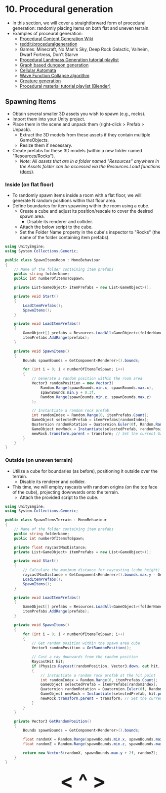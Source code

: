 # 10. Procedural generation
- In this section, we will cover a straightforward form of procedural generation: randomly placing items on both flat and uneven terrain.
- Examples of proceural generation:
    - [Procedural Content Generation Wiki](http://pcg.wikidot.com/)
    - [reddit/proceduralgeneration](https://www.reddit.com/r/proceduralgeneration/)
    - Games: Minecraft, No Man's Sky, Deep Rock Galactic, Valheim, Dwarf Fortress, Don't Starve
    - [Procedural Landmass Generation tutorial playlist](https://www.youtube.com/watch?v=wbpMiKiSKm8&list=PLFt_AvWsXl0eBW2EiBtl_sxmDtSgZBxB3)
    - [Graph based dungeon generation](https://www.youtube.com/watch?v=NpS5v_Tg4Bw)
    - [Cellular Automata](https://www.youtube.com/watch?v=slTEz6555Ts)
    - [Wave Function Collapse algorithm](https://www.youtube.com/watch?v=2SuvO4Gi7uY)
    - [Creature generation](https://www.youtube.com/watch?v=a87tB__3KEs)
    - [Procedural material tutorial playlist (Blender)](https://www.youtube.com/watch?v=PpFNJI631RE&list=PLsGl9GczcgBs6TtApKKK-L_0Nm6fovNPk)

## Spawning Items
- Obtain several smaller 3D assets you wish to spawn (e.g., rocks).
- Import them into your Unity project.
- Place them in the scene and unpack them (right-click > Prefab > Unpack).
    - Extract the 3D models from these assets if they contain multiple GameObjects.
    - Resize them if necessary.
- Create prefabs for these 3D models (within a new folder named "Resources/Rocks").
    - *Note: All assets that are in a folder named "Resources" anywhere in the Assets folder can be accessed via the Resources.Load functions* ([docs](https://docs.unity3d.com/ScriptReference/Resources.html)).

### Inside (on flat floor)
- To randomly spawn items inside a room with a flat floor, we will generate N random positions within that floor area.
- Define boundaries for item spawning within the room using a cube.
    - Create a cube and adjust its position/rescale to cover the desired spawn area.
        - Disable its renderer and collider.
    - Attach the below script to the cube.
    - Set the Folder Name property in the cube's inspector to "Rocks" (the name of the folder containing item prefabs).

```c#
using UnityEngine;
using System.Collections.Generic;

public class SpawnItemsRoom : MonoBehaviour
{
    // Name of the folder containing item prefabs
    public string folderName;
    public int numberOfItemsToSpawn;

    private List<GameObject> itemPrefabs = new List<GameObject>();

    private void Start()
    {
        LoadItemPrefabs();
        SpawnItems();
    }

    private void LoadItemPrefabs()
    {
        GameObject[] prefabs = Resources.LoadAll<GameObject>(folderName);
        itemPrefabs.AddRange(prefabs);
    }

    private void SpawnItems()
    {
        Bounds spawnBounds = GetComponent<Renderer>().bounds;

        for (int i = 0; i < numberOfItemsToSpawn; i++)
        {
            // Generate a random position within the room area
            Vector3 randomPosition = new Vector3(
                Random.Range(spawnBounds.min.x, spawnBounds.max.x),
                spawnBounds.min.y + 0.3f,
                Random.Range(spawnBounds.min.z, spawnBounds.max.z)
            );

            // Instantiate a random rock prefab
            int randomIndex = Random.Range(0, itemPrefabs.Count);
            GameObject selectedPrefab = itemPrefabs[randomIndex];
            Quaternion randomRotation = Quaternion.Euler(0f, Random.Range(0f, 360f), 0f);
            GameObject newRock = Instantiate(selectedPrefab, randomPosition, randomRotation);
            newRock.transform.parent = transform; // Set the current GameObject as the rock's parent
        }
    }
}
```

### Outside (on uneven terrain)
- Utilize a cube for boundaries (as before), positioning it outside over the terrain.
    - Disable its renderer and collider.
- This time, we will employ raycasts with random origins (on the top face of the cube), projecting downwards onto the terrain.
    - Attach the provided script to the cube.

```c#
using UnityEngine;
using System.Collections.Generic;

public class SpawnItemsTerrain : MonoBehaviour
{
    // Name of the folder containing item prefabs
    public string folderName;
    public int numberOfItemsToSpawn;

    private float raycastMaxDistance;
    private List<GameObject> itemPrefabs = new List<GameObject>();

    private void Start()
    {
        // Calculate the maximum distance for raycasting (cube height)
        raycastMaxDistance = GetComponent<Renderer>().bounds.max.y - GetComponent<Renderer>().bounds.min.y;
        LoadItemPrefabs();
        SpawnItems();
    }

    private void LoadItemPrefabs()
    {
        GameObject[] prefabs = Resources.LoadAll<GameObject>(folderName);
        itemPrefabs.AddRange(prefabs);
    }

    private void SpawnItems()
    {
        for (int i = 0; i < numberOfItemsToSpawn; i++)
        {
            // Get random position within the spawn area cube
            Vector3 randomPosition = GetRandomPosition();

            // Cast a ray downwards from the random position
            RaycastHit hit;
            if (Physics.Raycast(randomPosition, Vector3.down, out hit, raycastMaxDistance))
            {
                // Instantiate a random rock prefab at the hit point
                int randomIndex = Random.Range(0, itemPrefabs.Count);
                GameObject selectedPrefab = itemPrefabs[randomIndex];
                Quaternion randomRotation = Quaternion.Euler(0f, Random.Range(0f, 360f), 0f);
                GameObject newRock = Instantiate(selectedPrefab, hit.point, randomRotation);
                newRock.transform.parent = transform; // Set the current GameObject as the rock's parent
            }
        }
    }

    private Vector3 GetRandomPosition()
    {
        Bounds spawnBounds = GetComponent<Renderer>().bounds;

        float randomX = Random.Range(spawnBounds.min.x, spawnBounds.max.x);
        float randomZ = Random.Range(spawnBounds.min.z, spawnBounds.max.z);

        return new Vector3(randomX, spawnBounds.max.y + 2f, randomZ);
    }
}
```

<div align="center"><b>
  <a href="9-Character-animation.html" style="font-size:64px; text-decoration:none"> < </a>
  <a href="Contents.html" style="font-size:64px; text-decoration:none"> ^ </a>
  <a href="11-Shaders.html" style="font-size:64px; text-decoration:none"> > </a>
</b></div>

